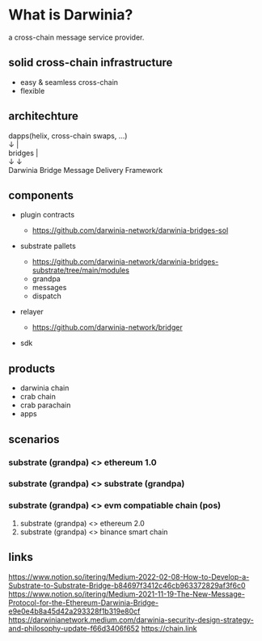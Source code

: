 # What is Darwinia?

a cross-chain message service provider.

## solid cross-chain infrastructure

* easy & seamless cross-chain
* flexible

## architechture

dapps(helix, cross-chain swaps, ...)  
 ↓           |        
bridges      |  
 ↓           ↓  
Darwinia Bridge Message Delivery Framework  


## components

* plugin contracts
    * https://github.com/darwinia-network/darwinia-bridges-sol

* substrate pallets
    * https://github.com/darwinia-network/darwinia-bridges-substrate/tree/main/modules
    * grandpa
    * messages
    * dispatch
    
* relayer
    * https://github.com/darwinia-network/bridger

* sdk

## products

* darwinia chain
* crab chain
* crab parachain
* apps

## scenarios

### substrate (grandpa) <> ethereum 1.0

### substrate (grandpa) <> substrate (grandpa)

### substrate (grandpa) <> evm compatiable chain (pos)

1. substrate (grandpa) <> ethereum 2.0
2. substrate (grandpa) <> binance smart chain

## links
https://www.notion.so/itering/Medium-2022-02-08-How-to-Develop-a-Substrate-to-Substrate-Bridge-b84697f3412c46cb963372829af3f6c0
https://www.notion.so/itering/Medium-2021-11-19-The-New-Message-Protocol-for-the-Ethereum-Darwinia-Bridge-e9e0e4b8a45d42a293328f1b319e80cf
https://darwinianetwork.medium.com/darwinia-security-design-strategy-and-philosophy-update-f66d3406f652
https://chain.link

